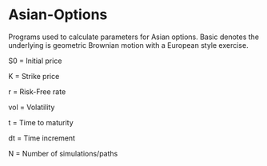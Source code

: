 # Asian-Options
Programs used to calculate parameters for Asian options. Basic denotes the underlying is geometric Brownian motion with a European style exercise.

S0 = Initial price

K = Strike price

r = Risk-Free rate

vol = Volatility

t = Time to maturity

dt = Time increment

N = Number of simulations/paths
